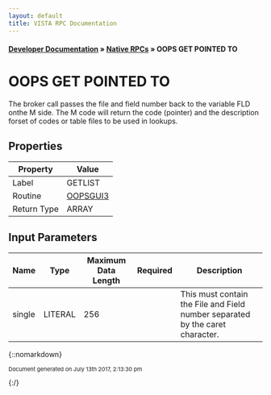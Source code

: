 ```yaml
---
layout: default
title: VISTA RPC Documentation
---
```


#### [Developer Documentation](../index) &#187; [Native RPCs](TableOfContents) &#187; OOPS GET POINTED TO<br/>
# OOPS GET POINTED TO

The broker call passes the file and field number back to the variable FLD onthe M side.  The M code will return the code (pointer) and the description forset of codes or table files to be used in lookups.

## Properties

Property | Value
--- | ---
Label | GETLIST
Routine | [OOPSGUI3](http://code.osehra.org/dox/Routine_OOPSGUI3_source.html)
Return Type | ARRAY


## Input Parameters

Name | Type | Maximum Data Length | Required | Description
--- | --- | --- | --- | ---
single | LITERAL | 256 |  | This must contain the File and Field number separated by the caret character.



{::nomarkdown} <br/><p style="font-size: 11px">Document generated on July 13th 2017, 2:13:30 pm</p>{:/}